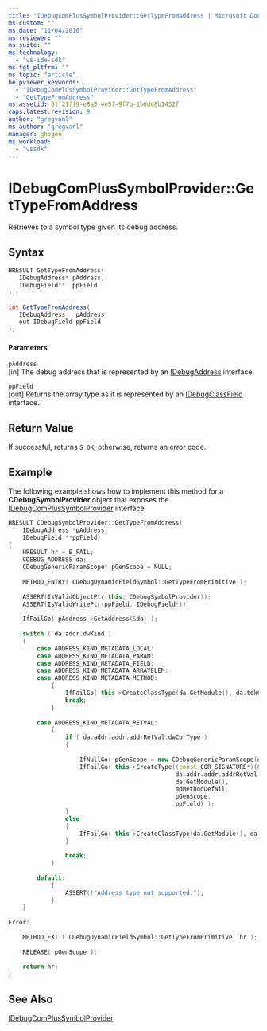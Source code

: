 ```yaml
---
title: "IDebugComPlusSymbolProvider::GetTypeFromAddress | Microsoft Docs"
ms.custom: ""
ms.date: "11/04/2016"
ms.reviewer: ""
ms.suite: ""
ms.technology: 
  - "vs-ide-sdk"
ms.tgt_pltfrm: ""
ms.topic: "article"
helpviewer_keywords: 
  - "IDebugComPlusSymbolProvider::GetTypeFromAddress"
  - "GetTypeFromAddress"
ms.assetid: 01f21ff9-e8a5-4e5f-9f7b-1b6de8b1432f
caps.latest.revision: 9
author: "gregvanl"
ms.author: "gregvanl"
manager: ghogen
ms.workload: 
  - "vssdk"
---
```

# IDebugComPlusSymbolProvider::GetTypeFromAddress
Retrieves to a symbol type given its debug address.  
  
## Syntax  
  
```cpp  
HRESULT GetTypeFromAddress(  
   IDebugAddress* pAddress,  
   IDebugField**  ppField  
);  
```  
  
```csharp  
int GetTypeFromAddress(  
   IDebugAddress   pAddress,  
   out IDebugField ppField  
);  
```  
  
#### Parameters  
 `pAddress`  
 [in] The debug address that is represented by an [IDebugAddress](../../../extensibility/debugger/reference/idebugaddress.md) interface.  
  
 `ppField`  
 [out] Returns the array type as it is represented by an [IDebugClassField](../../../extensibility/debugger/reference/idebugclassfield.md) interface.  
  
## Return Value  
 If successful, returns `S_OK`; otherwise, returns an error code.  
  
## Example  
 The following example shows how to implement this method for a **CDebugSymbolProvider** object that exposes the [IDebugComPlusSymbolProvider](../../../extensibility/debugger/reference/idebugcomplussymbolprovider.md) interface.  
  
```cpp  
HRESULT CDebugSymbolProvider::GetTypeFromAddress(  
    IDebugAddress *pAddress,  
    IDebugField **ppField)  
{  
    HRESULT hr = E_FAIL;  
    CDEBUG_ADDRESS da;  
    CDebugGenericParamScope* pGenScope = NULL;  
  
    METHOD_ENTRY( CDebugDynamicFieldSymbol::GetTypeFromPrimitive );  
  
    ASSERT(IsValidObjectPtr(this, CDebugSymbolProvider));  
    ASSERT(IsValidWritePtr(ppField, IDebugField*));  
  
    IfFailGo( pAddress->GetAddress(&da) );  
  
    switch ( da.addr.dwKind )  
    {  
        case ADDRESS_KIND_METADATA_LOCAL:  
        case ADDRESS_KIND_METADATA_PARAM:  
        case ADDRESS_KIND_METADATA_FIELD:  
        case ADDRESS_KIND_METADATA_ARRAYELEM:  
        case ADDRESS_KIND_METADATA_METHOD:  
            {  
                IfFailGo( this->CreateClassType(da.GetModule(), da.tokClass, ppField) );  
                break;  
            }  
  
        case ADDRESS_KIND_METADATA_RETVAL:  
            {  
                if ( da.addr.addr.addrRetVal.dwCorType )  
                {  
  
                    IfNullGo( pGenScope = new CDebugGenericParamScope(da.GetModule(), da.tokClass, da.GetMethod()), E_OUTOFMEMORY );  
                    IfFailGo( this->CreateType((const COR_SIGNATURE*)(&da.addr.addr.addrRetVal.rgSig),  
                                               da.addr.addr.addrRetVal.dwSigSize,  
                                               da.GetModule(),  
                                               mdMethodDefNil,  
                                               pGenScope,  
                                               ppField) );  
                }  
                else  
                {  
                    IfFailGo( this->CreateClassType(da.GetModule(), da.tokClass, ppField) );  
                }  
  
                break;  
            }  
  
        default:  
            {  
                ASSERT(!"Address type not supported.");  
            }  
    }  
  
Error:  
  
    METHOD_EXIT( CDebugDynamicFieldSymbol::GetTypeFromPrimitive, hr );  
  
    RELEASE( pGenScope );  
  
    return hr;  
}  
```  
  
## See Also  
 [IDebugComPlusSymbolProvider](../../../extensibility/debugger/reference/idebugcomplussymbolprovider.md)